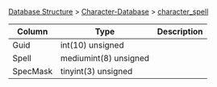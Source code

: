[Database Structure](Database-Structure) > [Character-Database](Character-Database) > [character_spell](character_spell)

Column | Type | Description
--- | --- | ---
Guid | int(10) unsigned | 
Spell | mediumint(8) unsigned | 
SpecMask | tinyint(3) unsigned | 
